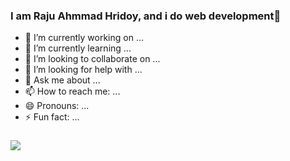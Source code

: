 ### I am Raju Ahmmad Hridoy, and i do web development👋


- 🔭 I’m currently working on ...
- 🌱 I’m currently learning ...
- 👯 I’m looking to collaborate on ...
- 🤔 I’m looking for help with ...
- 💬 Ask me about ...
- 📫 How to reach me: ...
- 😄 Pronouns: ...
- ⚡ Fun fact: ...

### [<img src="https://cdn.iconscout.com/icon/free/png-256/javascript-2038874-1720087.png">](https://rajuahmmadhridoy.github.io/hero-2-assignment/)
